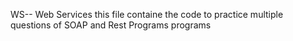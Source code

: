 WS-- Web Services 
this file containe the code to practice multiple questions of SOAP and Rest Programs programs 

